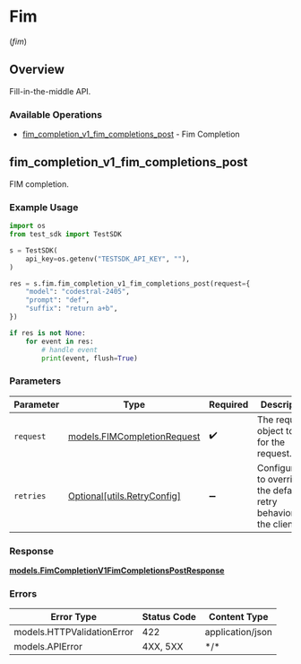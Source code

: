 # Fim
(*fim*)

## Overview

Fill-in-the-middle API.

### Available Operations

* [fim_completion_v1_fim_completions_post](#fim_completion_v1_fim_completions_post) - Fim Completion

## fim_completion_v1_fim_completions_post

FIM completion.

### Example Usage

```python
import os
from test_sdk import TestSDK

s = TestSDK(
    api_key=os.getenv("TESTSDK_API_KEY", ""),
)

res = s.fim.fim_completion_v1_fim_completions_post(request={
    "model": "codestral-2405",
    "prompt": "def",
    "suffix": "return a+b",
})

if res is not None:
    for event in res:
        # handle event
        print(event, flush=True)

```

### Parameters

| Parameter                                                           | Type                                                                | Required                                                            | Description                                                         |
| ------------------------------------------------------------------- | ------------------------------------------------------------------- | ------------------------------------------------------------------- | ------------------------------------------------------------------- |
| `request`                                                           | [models.FIMCompletionRequest](../../models/fimcompletionrequest.md) | :heavy_check_mark:                                                  | The request object to use for the request.                          |
| `retries`                                                           | [Optional[utils.RetryConfig]](../../models/utils/retryconfig.md)    | :heavy_minus_sign:                                                  | Configuration to override the default retry behavior of the client. |

### Response

**[models.FimCompletionV1FimCompletionsPostResponse](../../models/fimcompletionv1fimcompletionspostresponse.md)**

### Errors

| Error Type                 | Status Code                | Content Type               |
| -------------------------- | -------------------------- | -------------------------- |
| models.HTTPValidationError | 422                        | application/json           |
| models.APIError            | 4XX, 5XX                   | \*/\*                      |